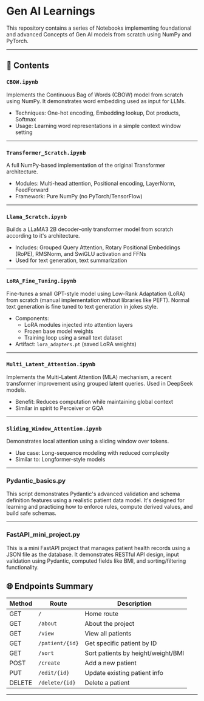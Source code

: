 # Gen AI Learnings

This repository contains a series of Notebooks implementing foundational and advanced Concepts of Gen AI models from scratch using NumPy and PyTorch.

---

## 📁 Contents

### `CBOW.ipynb`
Implements the Continuous Bag of Words (CBOW) model from scratch using NumPy. It demonstrates word embedding used as input for LLMs.

- Techniques: One-hot encoding, Embedding lookup, Dot products, Softmax
- Usage: Learning word representations in a simple context window setting

---

### `Transformer_Scratch.ipynb`
A full NumPy-based implementation of the original Transformer architecture.

- Modules: Multi-head attention, Positional encoding, LayerNorm, FeedForward
- Framework: Pure NumPy (no PyTorch/TensorFlow)

---

### `Llama_Scratch.ipynb`
Builds a LLaMA3 2B decoder-only transformer model from scratch according to it's architecture.

- Includes: Grouped Query Attention, Rotary Positional Embeddings (RoPE), RMSNorm, and SwiGLU activation and FFNs
- Used for text generation, text summarization

---

### `LoRA_Fine_Tuning.ipynb`
Fine-tunes a small GPT-style model using Low-Rank Adaptation (LoRA) from scratch (manual implementation without libraries like PEFT).
Normal text generation is fine tuned to text generation in jokes style.

- Components:
  - LoRA modules injected into attention layers
  - Frozen base model weights
  - Training loop using a small text dataset
- Artifact: `lora_adapters.pt` (saved LoRA weights)

---

### `Multi_Latent_Attention.ipynb`
Implements the Multi-Latent Attention (MLA) mechanism, a recent transformer improvement using grouped latent queries.
Used in DeepSeek models.

- Benefit: Reduces computation while maintaining global context
- Similar in spirit to Perceiver or GQA

---

### `Sliding_Window_Attention.ipynb`
Demonstrates local attention using a sliding window over tokens.

- Use case: Long-sequence modeling with reduced complexity
- Similar to: Longformer-style models

---

### Pydantic_basics.py

This script demonstrates Pydantic's advanced validation and schema definition features using a realistic patient data model. It's designed for learning and practicing how to enforce rules, compute derived values, and build safe schemas.

---

### FastAPI_mini_project.py

This is a mini FastAPI project that manages patient health records using a JSON file as the database. It demonstrates RESTful API design, input validation using Pydantic, computed fields like BMI, and sorting/filtering functionality.

## 🌐 Endpoints Summary

| Method | Route                   | Description                           |
|--------|-------------------------|---------------------------------------|
| GET    | `/`                     | Home route                            |
| GET    | `/about`                | About the project                     |
| GET    | `/view`                 | View all patients                     |
| GET    | `/patient/{id}`         | Get specific patient by ID            |
| GET    | `/sort`                 | Sort patients by height/weight/BMI    |
| POST   | `/create`               | Add a new patient                     |
| PUT    | `/edit/{id}`            | Update existing patient info          |
| DELETE | `/delete/{id}`          | Delete a patient                      |

---


